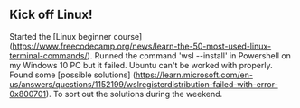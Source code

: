 
## Kick off Linux! 

Started the [Linux beginner course] (https://www.freecodecamp.org/news/learn-the-50-most-used-linux-terminal-commands/). Runned the command 'wsl --install' in Powershell on my Windows 10 PC but it failed. Ubuntu can't be worked with properly. Found some [possible solutions] (https://learn.microsoft.com/en-us/answers/questions/1152199/wslregisterdistribution-failed-with-error-0x800701). To sort out the solutions during the weekend. 
